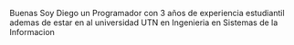 Buenas Soy Diego un Programador con 3 años de experiencia estudiantil ademas de estar en al universidad UTN en Ingenieria en Sistemas de la Informacion